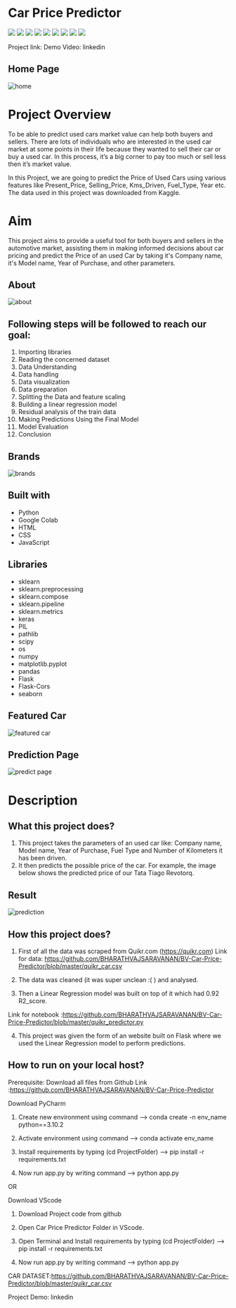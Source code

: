 # Car Price Predictor
[![](https://img.shields.io/badge/Python-FFD43B?style=for-the-badge&logo=python&logoColor=darkgreen)](https://www.python.org)  [![](https://img.shields.io/badge/TensorFlow-FF6F00?style=for-the-badge&logo=TensorFlow&logoColor=white)](https://www.tensorflow.org) [![](https://img.shields.io/badge/scikit_learn-F7931E?style=for-the-badge&logo=scikit-learn&logoColor=white)](https://scikit-learn.org/stable/) [![](https://img.shields.io/badge/SciPy-654FF0?style=for-the-badge&logo=SciPy&logoColor=white)](https://www.scipy.org) [![](https://img.shields.io/badge/Numpy-777BB4?style=for-the-badge&logo=numpy&logoColor=white)](https://numpy.org) [![](https://img.shields.io/badge/Pandas-2C2D72?style=for-the-badge&logo=pandas&logoColor=white)](https://pandas.pydata.org)  [![](https://img.shields.io/badge/Plotly-239120?style=for-the-badge&logo=plotly&logoColor=white)](https://plotly.com) [![](https://img.shields.io/badge/Keras-D00000?style=for-the-badge&logo=Keras&logoColor=white)](https://keras.io) [![](https://img.shields.io/badge/conda-342B029.svg?&style=for-the-badge&logo=anaconda&logoColor=white)](https://www.anaconda.com)

Project link: 
Demo Video: linkedin

## Home Page

![home](preview/home.png)

# Project Overview
To be able to predict used cars market value can help both buyers and sellers. There are lots of individuals who are interested in the used car market at some points in their life because they wanted to sell their car or buy a used car. In this process, it’s a big corner to pay too much or sell less then it’s market value.

In this Project, we are going to predict the Price of Used Cars using various features like Present_Price, Selling_Price, Kms_Driven, Fuel_Type, Year etc. The data used in this project was downloaded from Kaggle.

# Aim

This project aims to provide a useful tool for both buyers and sellers in the automotive market, assisting them in making informed decisions about car pricing and predict the Price of an used Car by taking it's Company name, it's Model name, Year of Purchase, and other parameters.

## About
![about](preview/about.png)

## Following steps will be followed to reach our goal:

1) Importing libraries
2) Reading the concerned dataset
3) Data Understanding
4) Data handling
5) Data visualization
6) Data preparation
7) Splitting the Data and feature scaling
8) Building a linear regression model
9) Residual analysis of the train data
10) Making Predictions Using the Final Model
11) Model Evaluation
12) Conclusion

## Brands
![brands](preview/brands.png)

## Built with
* Python
* Google Colab
* HTML
* CSS
* JavaScript

## Libraries

* sklearn
* sklearn.preprocessing
* sklearn.compose
* sklearn.pipeline
* sklearn.metrics
* keras
* PIL
* pathlib
* scipy
* os
* numpy
* matplotlib.pyplot
* pandas
* Flask
* Flask-Cors
* seaborn
 
## Featured Car

![featured car](preview/featuredcar.png)

## Prediction Page

![predict page](preview/predictpage.png)

# Description

## What this project does?

1. This project takes the parameters of an used car like: Company name, Model name, Year of Purchase, Fuel Type and Number of Kilometers it has been driven.
2. It then predicts the possible price of the car. For example, the image below shows the predicted price of our Tata Tiago Revotorq.
   
## Result

![prediction](preview/prediction.png)

## How this project does?

1. First of all the data was scraped from Quikr.com (https://quikr.com) 
Link for data: https://github.com/BHARATHVAJSARAVANAN/BV-Car-Price-Predictor/blob/master/quikr_car.csv

2. The data was cleaned (it was super unclean :( ) and analysed.

3. Then a Linear Regression model was built on top of it which had 0.92 R2_score.

Link for notebook :https://github.com/BHARATHVAJSARAVANAN/BV-Car-Price-Predictor/blob/master/quikr_predictor.py

4. This project was given the form of an website built on Flask where we used the Linear Regression model to perform predictions.

## How to run on your local host?

Prerequisite: Download all files from Github Link :https://github.com/BHARATHVAJSARAVANAN/BV-Car-Price-Predictor

Download PyCharm

1. Create new environment using command --> conda create -n env_name python==3.10.2
   
2. Activate environment using command --> conda activate env_name
   
3. Install requirements by typing (cd ProjectFolder) --> pip install -r requirements.txt
   
4. Now run app.py by writing command --> python app.py

OR

Download VScode

1. Download Project code from github 
   
2. Open Car Price Predictor Folder in VScode.
   
3. Open Terminal and Install requirements by typing (cd ProjectFolder) --> pip install -r requirements.txt
   
4. Now run app.py by writing command --> python app.py

CAR DATASET:https://github.com/BHARATHVAJSARAVANAN/BV-Car-Price-Predictor/blob/master/quikr_car.csv

Project Demo: linkedin
